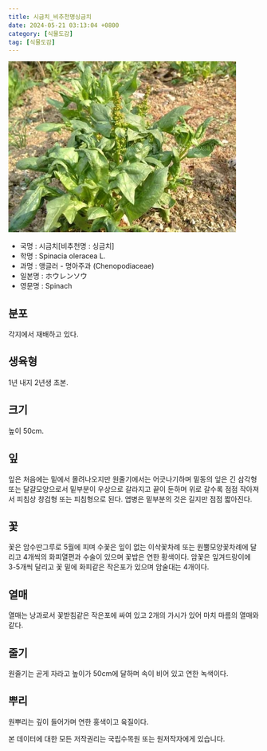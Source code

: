 ```yaml
---
title: 시금치_비추천명싱금치
date: 2024-05-21 03:13:04 +0800
category: [식물도감]
tag: [식물도감]
---
```




![시금치[비추천명 : 싱금치]](/assets/img/fileUpload/plants/basic/Chenopodiaceae/Spinacia/15533/1_th2.JPG)
- 국명 : 시금치[비추천명 : 싱금치]
- 학명 : Spinacia oleracea L.
- 과명 : 앵글러 - 명아주과 (Chenopodiaceae)
- 일본명 : ホウレンソウ
- 영문명 : Spinach


## 분포
각지에서 재배하고 있다.
## 생육형
1년 내지 2년생 초본.
## 크기
높이 50cm.
## 잎
잎은 처음에는 밑에서 몰려나오지만 원줄기에서는 어긋나기하며 밑동의 잎은 긴 삼각형 또는 달걀모양으로서 밑부분이 우상으로 갈라지고 끝이 둔하며 위로 갈수록 점점 작아져서 피침상 창검형 또는 피침형으로 된다. 엽병은 밑부분의 것은 길지만 점점 짧아진다.
## 꽃
꽃은 암수딴그루로 5월에 피며 수꽃은 잎이 없는 이삭꽃차례 또는 원뿔모양꽃차례에 달리고 4개씩의 화피열편과 수술이 있으며 꽃밥은 연한 황색이다. 암꽃은 잎겨드랑이에 3-5개씩 달리고 꽃 밑에 화피같은 작은포가 있으며 암술대는 4개이다.
## 열매
열매는 낭과로서 꽃받침같은 작은포에 싸여 있고 2개의 가시가 있어 마치 마름의 열매와 같다.
## 줄기
원줄기는 곧게 자라고 높이가 50cm에 달하며 속이 비어 있고 연한 녹색이다.
## 뿌리
원뿌리는 깊이 들어가며 연한 홍색이고 육질이다.






본 데이터에 대한 모든 저작권리는 국립수목원 또는 원저작자에게 있습니다.
